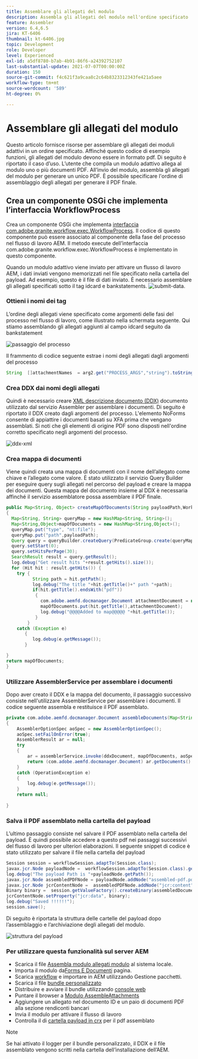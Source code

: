 ```yaml
---
title: Assemblare gli allegati del modulo
description: Assembla gli allegati del modulo nell'ordine specificato
feature: Assembler
version: 6.4,6.5
jira: KT-6406
thumbnail: kt-6406.jpg
topic: Development
role: Developer
level: Experienced
exl-id: a5df8780-b7ab-4b91-86f6-a24392752107
last-substantial-update: 2021-07-07T00:00:00Z
duration: 150
source-git-commit: f4c621f3a9caa8c2c64b8323312343fe421a5aee
workflow-type: tm+mt
source-wordcount: '589'
ht-degree: 0%

---
```


# Assemblare gli allegati del modulo

Questo articolo fornisce risorse per assemblare gli allegati dei moduli adattivi in un ordine specificato. Affinché questo codice di esempio funzioni, gli allegati del modulo devono essere in formato pdf. Di seguito è riportato il caso d’uso.
L’utente che compila un modulo adattivo allega al modulo uno o più documenti PDF.
All’invio del modulo, assembla gli allegati del modulo per generare un unico PDF. È possibile specificare l&#39;ordine di assemblaggio degli allegati per generare il PDF finale.

## Crea un componente OSGi che implementa l’interfaccia WorkflowProcess

Crea un componente OSGi che implementa [interfaccia com.adobe.granite.workflow.exec.WorkflowProcess](https://helpx.adobe.com/experience-manager/6-5/sites/developing/using/reference-materials/javadoc/com/adobe/granite/workflow/exec/WorkflowProcess.html). Il codice di questo componente può essere associato al componente della fase del processo nel flusso di lavoro AEM. Il metodo execute dell’interfaccia com.adobe.granite.workflow.exec.WorkflowProcess è implementato in questo componente.

Quando un modulo adattivo viene inviato per attivare un flusso di lavoro AEM, i dati inviati vengono memorizzati nel file specificato nella cartella del payload. Ad esempio, questo è il file di dati inviato. È necessario assemblare gli allegati specificati sotto il tag idcard e bankstatements.
![submit-data](assets/submitted-data.JPG).

### Ottieni i nomi dei tag

L’ordine degli allegati viene specificato come argomenti delle fasi del processo nel flusso di lavoro, come illustrato nella schermata seguente. Qui stiamo assemblando gli allegati aggiunti al campo idcard seguito da bankstatement

![passaggio del processo](assets/process-step.JPG)

Il frammento di codice seguente estrae i nomi degli allegati dagli argomenti del processo

```java
String  []attachmentNames  = arg2.get("PROCESS_ARGS","string").toString().split(",");
```

### Crea DDX dai nomi degli allegati

Quindi è necessario creare [XML descrizione documento (DDX)](https://helpx.adobe.com/pdf/aem-forms/6-2/ddxRef.pdf) documento utilizzato dal servizio Assembler per assemblare i documenti. Di seguito è riportato il DDX creato dagli argomenti del processo. L&#39;elemento NoForms consente di appiattire i documenti basati su XFA prima che vengano assemblati. Si noti che gli elementi di origine PDF sono disposti nell&#39;ordine corretto specificato negli argomenti del processo.

![ddx-xml](assets/ddx.PNG)

### Crea mappa di documenti

Viene quindi creata una mappa di documenti con il nome dell’allegato come chiave e l’allegato come valore. È stato utilizzato il servizio Query Builder per eseguire query sugli allegati nel percorso del payload e creare la mappa dei documenti. Questa mappa del documento insieme al DDX è necessaria affinché il servizio assemblatore possa assemblare il PDF finale.

```java
public Map<String, Object> createMapOfDocuments(String payloadPath,WorkflowSession workflowSession )
{
  Map<String, String> queryMap = new HashMap<String, String>();
  Map<String,Object>mapOfDocuments = new HashMap<String,Object>();
  queryMap.put("type", "nt:file");
  queryMap.put("path",payloadPath);
  Query query = queryBuilder.createQuery(PredicateGroup.create(queryMap),workflowSession.adaptTo(Session.class));
  query.setStart(0);
  query.setHitsPerPage(30);
  SearchResult result = query.getResult();
  log.debug("Get result hits "+result.getHits().size());
  for (Hit hit : result.getHits()) {
    try {
          String path = hit.getPath();
          log.debug("The title "+hit.getTitle()+" path "+path);
          if(hit.getTitle().endsWith("pdf"))
           {
             com.adobe.aemfd.docmanager.Document attachmentDocument = new com.adobe.aemfd.docmanager.Document(path);
             mapOfDocuments.put(hit.getTitle(),attachmentDocument);
             log.debug("@@@@Added to map@@@@@ "+hit.getTitle());
           }
        }
    catch (Exception e)
       {
          log.debug(e.getMessage());
       }

}
return mapOfDocuments;
}
```

### Utilizzare AssemblerService per assemblare i documenti

Dopo aver creato il DDX e la mappa del documento, il passaggio successivo consiste nell&#39;utilizzare AssemblerService per assemblare i documenti.
Il codice seguente assembla e restituisce il PDF assemblato.

```java
private com.adobe.aemfd.docmanager.Document assembleDocuments(Map<String, Object> mapOfDocuments, com.adobe.aemfd.docmanager.Document ddxDocument)
{
    AssemblerOptionSpec aoSpec = new AssemblerOptionSpec();
    aoSpec.setFailOnError(true);
    AssemblerResult ar = null;
    try
    {
        ar = assemblerService.invoke(ddxDocument, mapOfDocuments, aoSpec);
        return (com.adobe.aemfd.docmanager.Document) ar.getDocuments().get("GeneratedDocument.pdf");
    }
    catch (OperationException e)
    {
        log.debug(e.getMessage());
    }
    return null;
    
}
```

### Salva il PDF assemblato nella cartella del payload

L’ultimo passaggio consiste nel salvare il PDF assemblato nella cartella del payload. È quindi possibile accedere a questo pdf nei passaggi successivi del flusso di lavoro per ulteriori elaborazioni.
Il seguente snippet di codice è stato utilizzato per salvare il file nella cartella del payload

```java
Session session = workflowSession.adaptTo(Session.class);
javax.jcr.Node payloadNode =  workflowSession.adaptTo(Session.class).getNode(workItem.getWorkflowData().getPayload().toString());
log.debug("The payload Path is "+payloadNode.getPath());
javax.jcr.Node assembledPDFNode = payloadNode.addNode("assembled-pdf.pdf", "nt:file"); 
javax.jcr.Node jcrContentNode =  assembledPDFNode.addNode("jcr:content", "nt:resource");
Binary binary =  session.getValueFactory().createBinary(assembledDocument.getInputStream());
jcrContentNode.setProperty("jcr:data", binary);
log.debug("Saved !!!!!!"); 
session.save();
```

Di seguito è riportata la struttura delle cartelle del payload dopo l’assemblaggio e l’archiviazione degli allegati del modulo.

![struttura del payload](assets/payload-structure.JPG)

### Per utilizzare questa funzionalità sul server AEM

* Scarica il file [Assembla modulo allegati modulo](assets/assemble-form-attachments-af.zip) al sistema locale.
* Importa il modulo da[Forms E Documenti](http://localhost:4502/aem/forms.html/content/dam/formsanddocuments) pagina.
* Scarica [workflow](assets/assemble-form-attachments.zip) e importare in AEM utilizzando Gestione pacchetti.
* Scarica il file [bundle personalizzato](assets/assembletaskattachments.assembletaskattachments.core-1.0-SNAPSHOT.jar)
* Distribuire e avviare il bundle utilizzando [console web](http://localhost:4502/system/console/bundles)
* Puntare il browser a [Modulo AssembleAttachments](http://localhost:4502/content/dam/formsanddocuments/assembleattachments/jcr:content?wcmmode=disabled)
* Aggiungere un allegato nel documento ID e un paio di documenti PDF alla sezione rendiconti bancari
* Invia il modulo per attivare il flusso di lavoro
* Controlla il di [cartella payload in crx](http://localhost:4502/crx/de/index.jsp#/var/fd/dashboard/payload) per il pdf assemblato

>[!NOTE]
> Se hai attivato il logger per il bundle personalizzato, il DDX e il file assemblato vengono scritti nella cartella dell’installazione dell’AEM.
